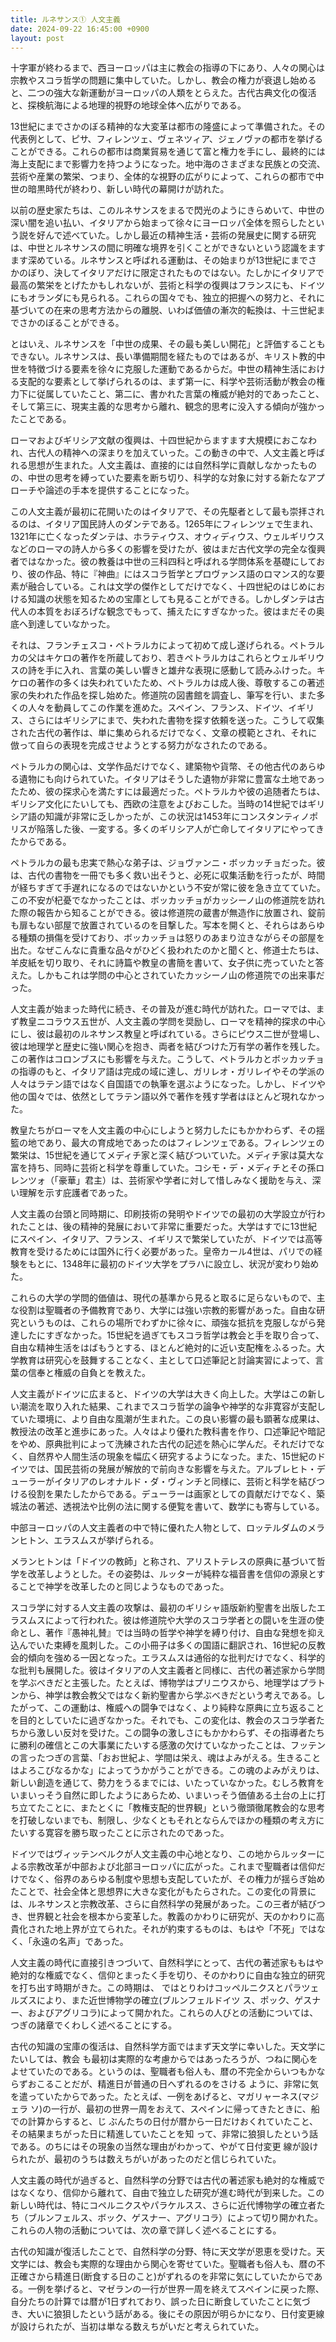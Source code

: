 ```yaml
---
title: ルネサンス① 人文主義
date: 2024-09-22 16:45:00 +0900
layout: post
---
```


十字軍が終わるまで、西ヨーロッパは主に教会の指導の下にあり、人々の関心は宗教やスコラ哲学の問題に集中していた。しかし、教会の権力が衰退し始めると、二つの強大な新運動がヨーロッパの人類をとらえた。古代古典文化の復活と、探検航海による地理的視野の地球全体へ広がりである。

13世紀にまでさかのぼる精神的な大変革は都市の隆盛によって準備された。その代表例として、ピサ、フィレンツェ、ヴェネツィア、ジェノヴァの都市を挙げることができる。これらの都市は商業貿易を通じて富と権力を手にし、最終的には海上支配にまで影響力を持つようになった。地中海のさまざまな民族との交流、芸術や産業の繁栄、つまり、全体的な視野の広がりによって、これらの都市で中世の暗黒時代が終わり、新しい時代の幕開けが訪れた。

以前の歴史家たちは、このルネサンスをまるで閃光のようにきらめいて、中世の深い闇を追い払い、イタリアから始まって徐々にヨーロッパ全体を照らしたという説を好んで述べていた。しかし最近の精神生活・芸術の発展史に関する研究は、中世とルネサンスの間に明確な境界を引くことができないという認識をますます深めている。ルネサンスと呼ばれる運動は、その始まりが13世紀にまでさかのぼり、決してイタリアだけに限定されたものではない。たしかにイタリアで最高の繁栄をとげたかもしれないが、芸術と科学の復興はフランスにも、ドイツにもオランダにも見られる。これらの国々でも、独立的把握への努力と、それに基づいての在来の思考方法からの離脱、いわば価値の漸次的転換は、十三世紀までさかのぼることができる。

とはいえ、ルネサンスを「中世の成果、その最も美しい開花」と評価することもできない。ルネサンスは、長い準備期間を経たものではあるが、キリスト教的中世を特徴づける要素を徐々に克服した運動であるからだ。中世の精神生活における支配的な要素として挙げられるのは、まず第一に、科学や芸術活動が教会の権力下に従属していたこと、第二に、書かれた言葉の権威が絶対的であったこと、そして第三に、現実主義的な思考から離れ、観念的思考に没入する傾向が強かったことである。

ローマおよびギリシア文献の復興は、十四世紀からますます大規模におこなわれ、古代人の精神への深まりを加えていった。この動きの中で、人文主義と呼ばれる思想が生まれた。人文主義は、直接的には自然科学に貢献しなかったものの、中世の思考を縛っていた要素を断ち切り、科学的な対象に対する新たなアプローチや論述の手本を提供することになった。

この人文主義が最初に花開いたのはイタリアで、その先駆者として最も崇拝されるのは、イタリア国民詩人のダンテである。1265年にフィレンツェで生まれ、1321年に亡くなったダンテは、ホラティウス、オウィディウス、ウェルギリウスなどのローマの詩人から多くの影響を受けたが、彼はまだ古代文学の完全な復興者ではなかった。彼の教養は中世の三科四科と呼ばれる学問体系を基礎にしており、彼の作品、特に『神曲』にはスコラ哲学とプロヴァンス語のロマンス的な要素が融合している。これは文学の傑作としてだけでなく、十四世紀のはじめにおける知識の状態を知るための宝庫としても見ることができる。しかしダンテは古代人の本質をおぼろげな観念でもって、捕えたにすぎなかった。彼はまだその奥底へ到達していなかった。

それは、フランチェスコ・ペトラルカによって初めて成し遂げられる。ペトラルカの父はキケロの著作を所蔵しており、若きペトラルカはこれらとウェルギリウスの詩を手に入れ、言葉の美しい響きと雄弁な表現に感動して読みふけった。キケロの著作の多くは失われていたため、ペトラルカは成人後、尊敬するこの著述家の失われた作品を探し始めた。修道院の図書館を調査し、筆写を行い、また多くの人々を動員してこの作業を進めた。スペイン、フランス、ドイツ、イギリス、さらにはギリシアにまで、失われた書物を探す依頼を送った。こうして収集された古代の著作は、単に集められるだけでなく、文章の模範とされ、それに倣って自らの表現を完成させようとする努力がなされたのである。

ペトラルカの関心は、文学作品だけでなく、建築物や貨幣、その他古代のあらゆる遺物にも向けられていた。イタリアはそうした遺物が非常に豊富な土地であったため、彼の探求心を満たすには最適だった。ペトラルカや彼の追随者たちは、ギリシア文化にたいしても、西欧の注意をよびおこした。当時の14世紀ではギリシア語の知識が非常に乏しかったが、この状況は1453年にコンスタンティノポリスが陥落した後、一変する。多くのギリシア人が亡命してイタリアにやってきたからである。

ペトラルカの最も忠実で熱心な弟子は、ジョヴァンニ・ボッカッチョだった。彼は、古代の書物を一冊でも多く救い出そうと、必死に収集活動を行ったが、時間が経ちすぎて手遅れになるのではないかという不安が常に彼を急き立てていた。この不安が杞憂でなかったことは、ボッカッチョがカッシーノ山の修道院を訪れた際の報告から知ることができる。彼は修道院の蔵書が無造作に放置され、錠前も扉もない部屋で放置されているのを目撃した。写本を開くと、それらはあらゆる種類の損傷を受けており、ボッカッチョは怒りのあまり泣きながらその部屋を出た。なぜこんなに貴重な品々がひどく扱われたのかと聞くと、修道士たちは、羊皮紙を切り取り、それに詩篇や教皇の書簡を書いて、女子供に売っていたと答えた。しかもこれは学問の中心とされていたカッシーノ山の修道院での出来事だった。

人文主義が始まった時代に続き、その普及が進む時代が訪れた。ローマでは、まず教皇ニコラウス五世が、人文主義の学問を奨励し、ローマを精神的探求の中心にし、彼は最初のルネサンス教皇と呼ばれている。さらにピウス二世が登場し、彼は地理学と歴史に強い関心を抱き、両者を結びつけた万有学の著作を残した。この著作はコロンブスにも影響を与えた。こうして、ペトラルカとボッカッチョの指導のもと、イタリア語は完成の域に達し、ガリレオ・ガリレイやその学派の人々はラテン語ではなく自国語での執筆を選ぶようになった。しかし、ドイツや他の国々では、依然としてラテン語以外で著作を残す学者はほとんど現れなかった。

教皇たちがローマを人文主義の中心にしようと努力したにもかかわらず、その揺籃の地であり、最大の育成地であったのはフィレンツェである。フィレンツェの繁栄は、15世紀を通じてメディチ家と深く結びついていた。メディチ家は莫大な富を持ち、同時に芸術と科学を尊重していた。コシモ・デ・メディチとその孫ロレンツォ（「豪華」君主）は、芸術家や学者に対して惜しみなく援助を与え、深い理解を示す庇護者であった。

人文主義の台頭と同時期に、印刷技術の発明やドイツでの最初の大学設立が行われたことは、後の精神的発展において非常に重要だった。大学はすでに13世紀にスペイン、イタリア、フランス、イギリスで繁栄していたが、ドイツでは高等教育を受けるためには国外に行く必要があった。皇帝カール4世は、パリでの経験をもとに、1348年に最初のドイツ大学をプラハに設立し、状況が変わり始めた。

これらの大学の学問的価値は、現代の基準から見ると取るに足らないもので、主な役割は聖職者の予備教育であり、大学には強い宗教的影響があった。自由な研究というものは、これらの場所でわずかに徐々に、頑強な抵抗を克服しながら発達したにすぎなかった。15世紀を過ぎてもスコラ哲学は教会と手を取り合って、自由な精神生活をはばもうとする、ほとんど絶対的に近い支配権をふるった。大学教育は研究心を鼓舞することなく、主として口述筆記と討論実習によって、言葉の信奉と権威の自負とを教えた。

人文主義がドイツに広まると、ドイツの大学は大きく向上した。大学はこの新しい潮流を取り入れた結果、これまでスコラ哲学の論争や神学的な非寛容が支配していた環境に、より自由な風潮が生まれた。この良い影響の最も顕著な成果は、教授法の改革と進歩にあった。人々はより優れた教科書を作り、口述筆記や暗記をやめ、原典批判によって洗練された古代の記述を熱心に学んだ。それだけでなく、自然界や人間生活の現象を幅広く研究するようになった。また、15世紀のドイツでは、国民芸術の発展が解放的で前向きな影響を与えた。アルブレヒト・デューラーがイタリアのレオナルド・ダ・ヴィンチと同様に、芸術と科学を結びつける役割を果たしたからである。デューラーは画家としての貢献だけでなく、築城法の著述、透視法や比例の法に関する便覧を書いて、数学にも寄与している。

中部ヨーロッパの人文主義者の中で特に優れた人物として、ロッテルダムのメランヒトン、エラスムスが挙げられる。

メランヒトンは「ドイツの教師」と称され、アリストテレスの原典に基づいて哲学を改革しようとした。その姿勢は、ルッターが純粋な福音書を信仰の源泉とすることで神学を改革したのと同じようなものであった。

スコラ学に対する人文主義の攻撃は、最初のギリシャ語版新約聖書を出版したエラスムスによって行われた。彼は修道院や大学のスコラ学者との闘いを生涯の使命とし、著作『愚神礼賛』では当時の哲学や神学を縛り付け、自由な発想を抑え込んでいた束縛を風刺した。この小冊子は多くの国語に翻訳され、16世紀の反教会的傾向を強める一因となった。エラスムスは通俗的な批判だけでなく、科学的な批判も展開した。彼はイタリアの人文主義者と同様に、古代の著述家から学問を学ぶべきだと主張した。たとえば、博物学はプリニウスから、地理学はプラトンから、神学は教会教父ではなく新約聖書から学ぶべきだという考えである。したがって、この運動は、権威への闘争ではなく、より純粋な原典に立ち返ることを目的としていたに過ぎなかった。それでも、この変化は、教会のスコラ学者たちから激しい反対を受けた。この闘争の激しさにもかかわらず、その指導者たちに勝利の確信とこの大事業にたいする感激の欠けていなかったことは、フッテンの言ったつぎの言葉、「おお世紀よ、学間は栄え、魂はよみがえる。生きることはよろこびなるかな」によってうかがうことができる。この魂のよみがえりは、新しい創造を通じて、勢力をうるまでには、いたっていなかった。むしろ教育をいまいっそう自然に即したようにあらため、いまいっそう価値ある土台の上に打ち立てたことに、またとくに「教権支配的世界観」という徹頭徹尾教会的な思考を打破しないまでも、制限し、少なくともそれとならんでほかの種類の考え方にたいする寛容を勝ち取ったことに示されたのであった。

ドイツではヴィッテンベルクが人文主義の中心地となり、この地からルッターによる宗教改革が中部および北部ヨーロッパに広がった。これまで聖職者は信仰だけでなく、俗界のあらゆる制度や思想も支配していたが、その権力が揺らぎ始めたことで、社会全体と思想界に大きな変化がもたらされた。この変化の背景には、ルネサンスと宗教改革、さらに自然科学の発展があった。この三者が結びつき、世界観と社会を根本から変革した。教義のかわりに研究が、天のかわりに高貴化された地上界が立てられた。それが約束するものは、もはや「不死」ではなく、「永遠の名声」であった。

人文主義の時代に直接引きつづいて、自然科学にとって、古代の著述家ももはや絶対的な権威でなく、信仰とまったく手を切り、そのかわりに自由な独立的研究を打ち出す時期がきた。この時期は、 ではとりわけコッペルニクスとパラツェルズスにより、また近世博物学の確立(ブルンフェルドイツ ス、ポック、ゲスナー、およびアグリコラ)によって開かれた。これらの人びとの活動については、つぎの諸章でくわしく述べることにする。

古代の知識の宝庫の復活は、自然科学方面ではまず天文学に幸いした。天文学にたいしては、教会 も最初は実際的な考慮からではあったろうが、つねに関心をよせていたのである。というのは、聖職者も俗人も、暦の不完全からいつもかならずおこることだが、精進日が普通の日へずれるのをさける ように、非常に気を遣っていたからであった。たとえば、一例をあげると、マガリャーネス(マジェラ ソ)の一行が、最初の世界一周をおえて、スペインに帰ってきたときに、船での計算からすると、じ ぶんたちの日付が暦から一日だけおくれていたこと、その結果まちがった日に精進していたことを知 って、非常に狼狽したという話である。のちにはその現象の当然な理由がわかって、やがて日付変更 線が設けられたが、最初のうちは数えちがいがあったのだと信じられていた。


人文主義の時代が過ぎると、自然科学の分野では古代の著述家も絶対的な権威ではなくなり、信仰から離れて、自由で独立した研究が進む時代が到来した。この新しい時代は、特にコペルニクスやパラケルスス、さらに近代博物学の確立者たち（ブルンフェルス、ボック、ゲスナー、アグリコラ）によって切り開かれた。これらの人物の活動については、次の章で詳しく述べることにする。

古代の知識が復活したことで、自然科学の分野、特に天文学が恩恵を受けた。天文学には、教会も実際的な理由から関心を寄せていた。聖職者も俗人も、暦の不正確さから精進日(断食する日のこと)がずれるのを非常に気にしていたからである。一例を挙げると、マゼランの一行が世界一周を終えてスペインに戻った際、自分たちの計算では暦が1日ずれており、誤った日に断食していたことに気づき、大いに狼狽したという話がある。後にその原因が明らかになり、日付変更線が設けられたが、当初は単なる数えちがいだと考えられていた。